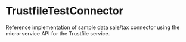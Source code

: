 # TrustfileTestConnector
Reference implementation of sample data sale/tax connector using the micro-service API for the Trustfile service.
